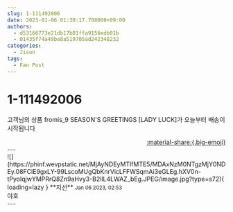 ```yaml
---
slug: 1-111492006
date: 2023-01-06 01:30:17.708000+09:00
authors:
  - d53166773e21db17b01ffa9156edb01b
  - 01435f74a49ba8a519705ad242348232
categories:
  - Jisun
tags:
  - Fan Post
---
```


# 1-111492006

<div class="post-container" markdown="1">
<div class="content-container md-sidebar__scrollwrap" markdown="1">

고객님의 상품 fromis_9 SEASON'S GREETINGS [LADY LUCK]가 오늘부터 배송이 시작됩니다 

</div>
</div>

<div style="text-align: right;" markdown="1">
<a href="https://weverse.io/fromis9/fanpost/1-111492006" style="text-align: right;">:material-share:{.big-emoji}</a>
</div>
---

<div class="comments-container md-sidebar__scrollwrap" markdown="1">
<div class="comment" markdown="1">
<div class='id-container' markdown="1">
![](https://phinf.wevpstatic.net/MjAyNDEyMTlfMTE5/MDAxNzM0NTgzMjY0NDEy.08FClE9gxLY-99LscoMUgQbKnrVicLFFWSqmAi3eGLEg.hXV0n-tPyoIqjwYMPRrQ8Zn9aHvy3-B2llL4LWAZ_bEg.JPEG/image.jpg?type=s72){ loading=lazy }
**<span class="artist">지선</span>** <small>Jan 06 2023, 02:53</small><br>
</div>
<div class='comment-body' markdown="1">
야호
</div>
</div>
</div>
---

